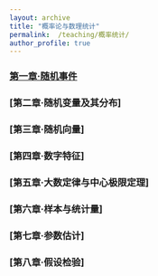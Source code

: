 ```yaml
---
layout: archive
title: "概率论与数理统计"
permalink:  /teaching/概率统计/
author_profile: true
---
```

<!---
内容隐藏
--->


### [第一章·随机事件](https://kuanhoutian.github.io/files/Probability_CN/gltj_1_print_version.pdf)
### [第二章·随机变量及其分布]
### [第三章·随机向量]
### [第四章·数字特征]
### [第五章·大数定律与中心极限定理]
### [第六章·样本与统计量]
### [第七章·参数估计]
### [第八章·假设检验]
